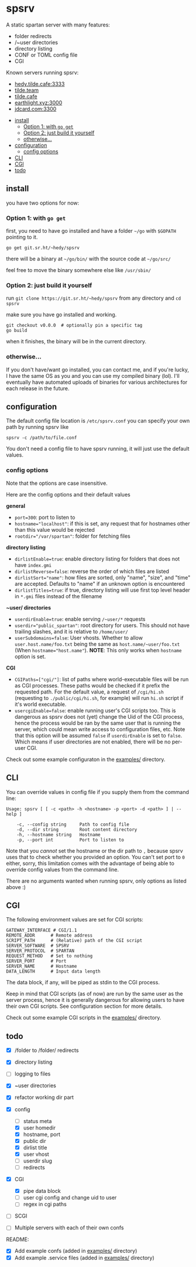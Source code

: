 # spsrv

A static spartan server with many features:

* folder redirects
* /~user directories
* directory listing
* CONF or TOML config file
* CGI

Known servers running spsrv:
* [hedy.tilde.cafe:3333](https://portal.mozz.us/spartan/hedy.tilde.cafe:3333)
* [tilde.team](https://portal.mozz.us/spartan/tilde.team)
* [tilde.cafe](https://portal.mozz.us/spartan/tilde.cafe)
* [earthlight.xyz:3000](https://portal.mozz.us/spartan/earthlight.xyz:3000)
* [jdcard.com:3300](https://portal.mozz.us/spartan/jdcard.com:3300/)

<!-- vim-markdown-toc GFM -->

* [install](#install)
  * [Option 1: with `go get`](#option-1-with-go-get)
  * [Option 2: just build it yourself](#option-2-just-build-it-yourself)
  * [otherwise...](#otherwise)
* [configuration](#configuration)
  * [config options](#config-options)
* [CLI](#cli)
* [CGI](#cgi)
* [todo](#todo)

<!-- vim-markdown-toc -->

## install

you have two options for now:

### Option 1: with `go get`

first, you need to have go installed and have a folder `~/go` with `$GOPATH`
pointing to it.

```
go get git.sr.ht/~hedy/spsrv
```

there will be a binary at `~/go/bin/` with the source code at `~/go/src/`

feel free to move the binary somewhere else like `/usr/sbin/`


### Option 2: just build it yourself

run `git clone https://git.sr.ht/~hedy/spsrv` from any directory and `cd spsrv`

make sure you have go installed and working.

```
git checkout v0.0.0  # optionally pin a specific tag
go build
```

when it finishes, the binary will be in the current directory.


### otherwise...

If you don't have/want go installed, you can contact me, and if you're lucky, I
have the same OS as you and you can use my compiled binary (lol). I'll
eventually have automated uploads of binaries for various architectures for
each release in the future.


## configuration

The default config file location is `/etc/spsrv.conf` you can specify your own path by running spsrv like

```
spsrv -c /path/to/file.conf
```

You don't need a config file to have spsrv running, it will just use the
default values.


### config options

Note that the options are case insensitive.

Here are the config options and their default values

**general**

* `port=300`: port to listen to
* `hostname="localhost"`: if this is set, any request that for hostnames other than this value would be rejected
* `rootdir="/var/spartan"`: folder for fetching files

**directory listing**

* `dirlistEnable=true`: enable directory listing for folders that does not have `index.gmi`
* `dirlistReverse=false`: reverse the order of which files are listed
* `dirlistSort="name"`: how files are sorted, only "name", "size", and "time" are accepted. Defaults to "name" if an unknown option is encountered
* `dirlistTitles=true`: if true, directory listing will use first top level header in `*.gmi` files instead of the filename

**~user/ directories**

* `userdirEnable=true`: enable serving `/~user/*` requests
* `userdir="public_spartan"`: root directory for users. This should not have trailing slashes, and it is relative to `/home/user/`
* `userSubdomains=false`: User vhosts. Whether to allow `user.host.name/foo.txt` being the same as `host.name/~user/foo.txt` (When `hostname="host.name"`). **NOTE**: This only works when `hostname` option is set.

**CGI**

* `CGIPaths=["cgi/"]`: list of paths where world-executable files will be run as CGI processes. These paths would be checked if it prefix the requested path. For the default value, a request of `/cgi/hi.sh` (requesting to `./public/cgi/hi.sh`, for example) will run `hi.sh` script if it's world executable.
* `usercgiEnable=false`: enable running user's CGI scripts too. This is dangerous as spsrv does not (yet) change the Uid of the CGI process, hence the process would be ran by the same user that is running the server, which could mean write access to configuration files, etc. Note that this option will be assumed `false` if `userdirEnable` is set to `false`. Which means if user directories are not enabled, there will be no per-user CGI.

Check out some example configuraton in the [examples/](examples/) directory.

## CLI

You can override values in config file if you supply them from the command line:

```
Usage: spsrv [ [ -c <path> -h <hostname> -p <port> -d <path> ] | --help ]

    -c, --config string     Path to config file
    -d, --dir string        Root content directory
    -h, --hostname string   Hostname
    -p, --port int          Port to listen to
```

Note that you *cannot* set the hostname or the dir path to `,` because spsrv
uses that to check whether you provided an option. You can't set port to `0`
either, sorry, this limitation comes with the advantage of being able to
override config values from the command line.

There are no arguments wanted when running spsrv, only options as listed above :)

## CGI

The following environment values are set for CGI scripts:

```
GATEWAY_INTERFACE # CGI/1.1
REMOTE_ADDR      # Remote address
SCRIPT_PATH      # (Relative) path of the CGI script
SERVER_SOFTWARE  # SPSRV
SERVER_PROTOCOL  # SPARTAN
REQUEST_METHOD   # Set to nothing
SERVER_PORT      # Port
SERVER_NAME      # Hostname
DATA_LENGTH      # Input data length
```

The data block, if any, will be piped as stdin to the CGI process.

Keep in mind that CGI scripts (as of now) are run by the same user as the
server process, hence it is generally dangerous for allowing users to have
their own CGI scripts. See configuration section for more details.

Check out some example CGI scripts in the [examples/](examples/) directory.


## todo

- [x] /folder to /folder/ redirects
- [x] directory listing
- [ ] logging to files
- [x] ~user directories
- [x] refactor working dir part
- [x] config
  - [ ] status meta
  - [x] user homedir
  - [x] hostname, port
  - [x] public dir
  - [x] dirlist title
  - [x] user vhost
  - [ ] userdir slug
  - [ ] redirects
- [x] CGI
  - [x] pipe data block
  - [ ] user cgi config and change uid to user
  - [ ] regex in cgi paths
- [ ] SCGI

- [ ] Multiple servers with each of their own confs

README:
- [x] Add example confs (added in [examples/](examples) directory)
- [x] Add example .service files (added in [examples/](examples) directory)
